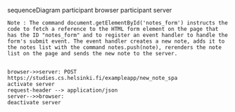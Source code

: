 sequenceDiagram
    participant browser
    participant server

    
    Note : The command document.getElementById('notes_form') instructs the code to fetch a reference to the HTML form element on the page that has the ID "notes_form" and to register an event handler to handle the form's submit event. The event handler creates a new note, adds it to the notes list with the command notes.push(note), rerenders the note list on the page and sends the new note to the server.


    browser->>server: POST https://studies.cs.helsinki.fi/exampleapp/new_note_spa
    activate server
    request-header --> application/json
    server-->>browser: 
    deactivate server

    
  

    
    

    